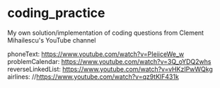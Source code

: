 # coding_practice
My own solution/implementation of coding questions from Clement Mihailescu's YouTube channel

phoneText: https://www.youtube.com/watch?v=PIeiiceWe_w
problemCalendar: https://www.youtube.com/watch?v=3Q_oYDQ2whs
reverseLinkedList: https://www.youtube.com/watch?v=vHKzIPwWQkg
airlines: //https://www.youtube.com/watch?v=qz9tKlF431k
